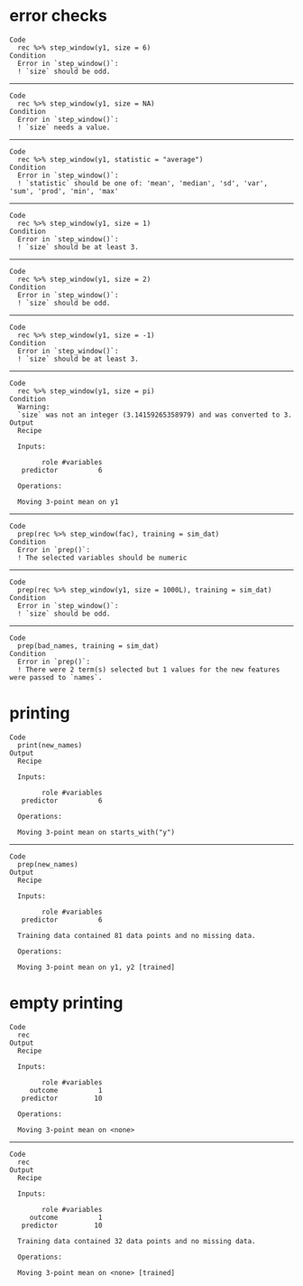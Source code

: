 # error checks

    Code
      rec %>% step_window(y1, size = 6)
    Condition
      Error in `step_window()`:
      ! `size` should be odd.

---

    Code
      rec %>% step_window(y1, size = NA)
    Condition
      Error in `step_window()`:
      ! `size` needs a value.

---

    Code
      rec %>% step_window(y1, statistic = "average")
    Condition
      Error in `step_window()`:
      ! `statistic` should be one of: 'mean', 'median', 'sd', 'var', 'sum', 'prod', 'min', 'max'

---

    Code
      rec %>% step_window(y1, size = 1)
    Condition
      Error in `step_window()`:
      ! `size` should be at least 3.

---

    Code
      rec %>% step_window(y1, size = 2)
    Condition
      Error in `step_window()`:
      ! `size` should be odd.

---

    Code
      rec %>% step_window(y1, size = -1)
    Condition
      Error in `step_window()`:
      ! `size` should be at least 3.

---

    Code
      rec %>% step_window(y1, size = pi)
    Condition
      Warning:
      `size` was not an integer (3.14159265358979) and was converted to 3.
    Output
      Recipe
      
      Inputs:
      
            role #variables
       predictor          6
      
      Operations:
      
      Moving 3-point mean on y1

---

    Code
      prep(rec %>% step_window(fac), training = sim_dat)
    Condition
      Error in `prep()`:
      ! The selected variables should be numeric

---

    Code
      prep(rec %>% step_window(y1, size = 1000L), training = sim_dat)
    Condition
      Error in `step_window()`:
      ! `size` should be odd.

---

    Code
      prep(bad_names, training = sim_dat)
    Condition
      Error in `prep()`:
      ! There were 2 term(s) selected but 1 values for the new features were passed to `names`.

# printing

    Code
      print(new_names)
    Output
      Recipe
      
      Inputs:
      
            role #variables
       predictor          6
      
      Operations:
      
      Moving 3-point mean on starts_with("y")

---

    Code
      prep(new_names)
    Output
      Recipe
      
      Inputs:
      
            role #variables
       predictor          6
      
      Training data contained 81 data points and no missing data.
      
      Operations:
      
      Moving 3-point mean on y1, y2 [trained]

# empty printing

    Code
      rec
    Output
      Recipe
      
      Inputs:
      
            role #variables
         outcome          1
       predictor         10
      
      Operations:
      
      Moving 3-point mean on <none>

---

    Code
      rec
    Output
      Recipe
      
      Inputs:
      
            role #variables
         outcome          1
       predictor         10
      
      Training data contained 32 data points and no missing data.
      
      Operations:
      
      Moving 3-point mean on <none> [trained]

